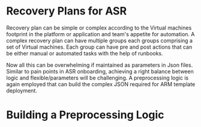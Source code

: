 
# Recovery Plans for ASR

Recovery plan can be simple or complex according to the Virtual machines footprint in the platform or application and team's appetite for automation. A complex recovery plan can have multiple groups each groups comprising a set of Virtual machines. Each group can have pre and post actions that can be either manual or automated tasks with the help of runbooks. 

Now all this can be overwhelming if maintained as parameters in Json files. Similar to pain points in ASR onboarding, achieving a right balance between logic and flexible/parameters will be challenging. A preprocessing logic is again employed that can build the complex JSON required for ARM template deployment. 

# Building a Preprocessing Logic

